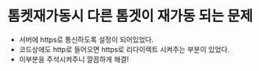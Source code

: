 
# 톰켓재가동시 다른 톰겟이 재가동 되는 문제

 - 서버에 https로 통신하도록 설정이 되어있었다.
 - 코드상에도 http로 들어오면 https로 리다이렉트 시켜주는 부분이 있었다. 
 - 이부분을 주석시켜주니 깔끔하게 해결!